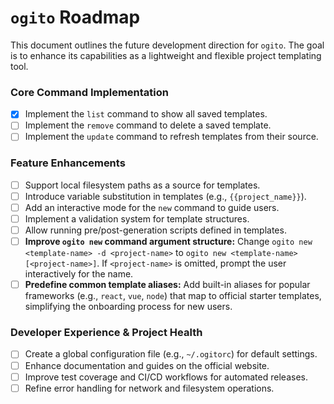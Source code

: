 # `ogito` Roadmap

This document outlines the future development direction for `ogito`. The goal is to enhance its capabilities as a lightweight and flexible project templating tool.

### Core Command Implementation

- [x] Implement the `list` command to show all saved templates.
- [ ] Implement the `remove` command to delete a saved template.
- [ ] Implement the `update` command to refresh templates from their source.

### Feature Enhancements

- [ ] Support local filesystem paths as a source for templates.
- [ ] Introduce variable substitution in templates (e.g., `{{project_name}}`).
- [ ] Add an interactive mode for the `new` command to guide users.
- [ ] Implement a validation system for template structures.
- [ ] Allow running pre/post-generation scripts defined in templates.
- [ ] **Improve `ogito new` command argument structure:** Change `ogito new <template-name> -d <project-name>` to `ogito new <template-name> [<project-name>]`. If `<project-name>` is omitted, prompt the user interactively for the name.
- [ ] **Predefine common template aliases:** Add built-in aliases for popular frameworks (e.g., `react`, `vue`, `node`) that map to official starter templates, simplifying the onboarding process for new users.

### Developer Experience & Project Health

- [ ] Create a global configuration file (e.g., `~/.ogitorc`) for default settings.
- [ ] Enhance documentation and guides on the official website.
- [ ] Improve test coverage and CI/CD workflows for automated releases.
- [ ] Refine error handling for network and filesystem operations.
